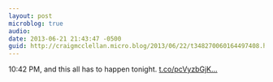 ```yaml
---
layout: post
microblog: true
audio: 
date: 2013-06-21 21:43:47 -0500
guid: http://craigmcclellan.micro.blog/2013/06/22/t348270060164497408.html
---
```

10:42 PM, and this all has to happen tonight. [t.co/pcVyzbGjK...](http://t.co/pcVyzbGjK1)
